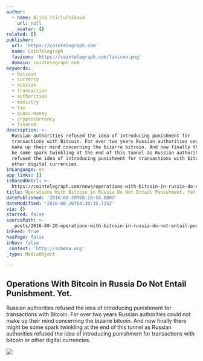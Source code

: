 ```yaml
---
author:
  - name: Alisa Tciriulnikova
    url: null
    avatar: {}
related: []
publisher:
  url: 'https://cointelegraph.com'
  name: CoinTelegraph
  favicon: 'https://cointelegraph.com/favicon.png'
  domain: cointelegraph.com
keywords:
  - bitcoin
  - currency
  - russian
  - transaction
  - authorities
  - ministry
  - tax
  - quasi-money
  - cryptocurrency
  - finance
description: >-
  Russian authorities refused the idea of introducing punishment for
  transactions with Bitcoin. For over two years Russian authorities could not
  make up their mind concerning the bizarre bitcoin. And now finally there might
  be some spark twinkling at the end of this tunnel as Russian authorities
  refused the idea of introducing punishment for transactions with bitcoin or
  other digital currencies.
inLanguage: en
app_links: []
isBasedOnUrl: >-
  https://cointelegraph.com/news/operations-with-bitcoin-in-russia-do-not-entail-punishment-yet
title: Operations With Bitcoin in Russia Do Not Entail Punishment. Yet.
datePublished: '2016-08-20T08:29:56.800Z'
dateModified: '2016-08-20T04:30:35.735Z'
via: {}
starred: false
sourcePath: >-
  _posts/2016-08-20-operations-with-bitcoin-in-russia-do-not-entail-punishment.md
inFeed: true
hasPage: false
inNav: false
_context: 'http://schema.org'
_type: MediaObject

---
```

<article style=""><h1>Operations With Bitcoin in Russia Do Not Entail Punishment. Yet.</h1><p>Russian authorities refused the idea of introducing punishment for transactions with Bitcoin. For over two years Russian authorities could not make up their mind concerning the bizarre bitcoin. And now finally there might be some spark twinkling at the end of this tunnel as Russian authorities refused the idea of introducing punishment for transactions with bitcoin or other digital currencies.</p><img src="https://cointelegraph.com/images/725_Ly9jb2ludGVsZWdyYXBoLmNvbS9zdG9yYWdlL3VwbG9hZHMvdmlldy82MzU2NjY0MjNlYmE5YmEwMjIyMDY3YWE0ZjNiMTM1NC5qcGc=.jpg" /></article>